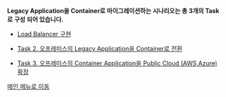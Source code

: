 **Legacy Application을 Container로 마이그레이션하는 시나리오는 총 3개의 Task로 구성 되어 있습니다.** 

 - [Load Balancer 구현](https://github.com/netappkr/NDX_Handsonworkshop-/blob/master/containerization/Loadbalancer.md)
 
 - [Task 2. 오프레미스의 Legacy Application을 Container로 전환](https://github.com/netappkr/NDX_Handsonworkshop-/blob/master/containerization/OnPremcontainer.md) 
 
 - [Task 3. 오프레미스의 Container Application을 Public Cloud (AWS,Azure) 확장](https://github.com/netappkr/NDX_Handsonworkshop-/blob/master/containerization/ContainerinMultiCloud.md) 

[메인 메뉴로 이동](https://github.com/netappkr/NDX_Handsonworkshop-/)
<!--stackedit_data:
eyJoaXN0b3J5IjpbMTY2ODgxNTk0NCwtMTUzNTY1MDQ3MCwtMT
M5NDIxOTc0NSwyNTIzMzM0OV19
-->